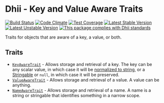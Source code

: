 # Dhii - Key and Value Aware Traits

[![Build Status](https://travis-ci.org/dhii/data-key-value-aware-abstract.svg?branch=develop)](https://travis-ci.org/dhii/data-key-value-aware-abstract)
[![Code Climate](https://codeclimate.com/github/Dhii/data-key-value-aware-abstract/badges/gpa.svg)](https://codeclimate.com/github/Dhii/data-key-value-aware-abstract)
[![Test Coverage](https://codeclimate.com/github/Dhii/data-key-value-aware-abstract/badges/coverage.svg)](https://codeclimate.com/github/Dhii/data-key-value-aware-abstract/coverage)
[![Latest Stable Version](https://poser.pugx.org/dhii/data-key-value-aware-abstract/version)](https://packagist.org/packages/dhii/data-key-value-aware-abstract)
[![Latest Unstable Version](https://poser.pugx.org/dhii/data-key-value-aware-abstract/v/unstable)](https://packagist.org/packages/dhii/data-key-value-aware-abstract)
[![This package complies with Dhii standards](https://img.shields.io/badge/Dhii-Compliant-green.svg?style=flat-square)][Dhii]

Traits for objects that are aware of a key, a value, or both.

## Traits
- [`KeyAwareTrait`] - Allows storage and retrieval of a key. The key can be any scalar value, in which case it will
be [normalized to string][`NormalizeStringCapableTrait`], or a [Stringable][`StringableInterface`] or `null`,
in which case it will be preserved.
- [`ValueAwareTrait`] - Allows storage and retrieval of a value. A value can be anything.
- [`NameAwareTrait`][NameAwareTrait] - Allows storage and retrieval of a name. A name is a string or stringable that
identifies something in a narrow scope.

[Dhii]: https://github.com/Dhii/dhii

[`KeyAwareTrait`]:                      src/KeyAwareTrait.php
[`ValueAwareTrait`]:                    src/ValueAwareTrait.php
[`KeyValueAwareTrait`]:                 src/KeyValueAwareTrait.php
[NameAwareTrait]:                       src/NameAwareTrait.php

[`NormalizeStringCapableTrait`]:        https://github.com/Dhii/normalization-helper-base/blob/develop/src/NormalizeStringCapableTrait.php
[`StringableInterface`]:                https://github.com/Dhii/stringable-interface/blob/develop/src/StringableInterface.php
